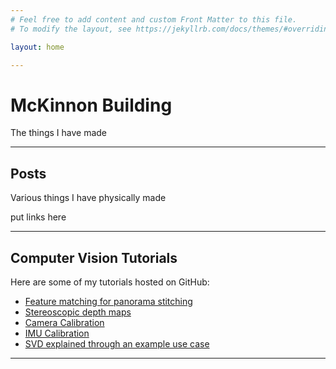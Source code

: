 ```yaml
---
# Feel free to add content and custom Front Matter to this file.
# To modify the layout, see https://jekyllrb.com/docs/themes/#overriding-theme-defaults

layout: home

---
```

# McKinnon Building

The things I have made

---

## Posts
Various things I have physically made

put links here

---

## Computer Vision Tutorials

Here are some of my tutorials hosted on GitHub:

- [Feature matching for panorama stitching](https://github.com/dmckinnon/stitch)
- [Stereoscopic depth maps](https://github.com/dmckinnon/stereo)
- [Camera Calibration](https://github.com/dmckinnon/calibration)
- [IMU Calibration](https://github.com/dmckinnon/imucal)
- [SVD explained through an example use case](https://github.com/dmckinnon/SVD_Compression)

---
